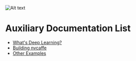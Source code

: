 ![Alt text](https://a70ad2d16996820e6285-3c315462976343d903d5b3a03b69072d.ssl.cf2.rackcdn.com/841b9209217f74e5992b8d332c612126)
# Auxiliary Documentation List

* [What's Deep Learning?](deep-learning.md)
* [Building nvcaffe](building-nvcaffe.md)
* [Other Examples](other-examples.md)
  